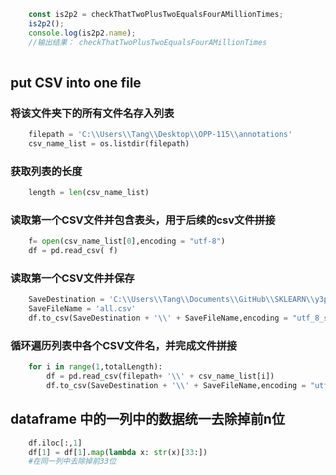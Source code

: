 ```Javascript
    const is2p2 = checkThatTwoPlusTwoEqualsFourAMillionTimes;
    is2p2();
    console.log(is2p2.name);
    //输出结果： checkThatTwoPlusTwoEqualsFourAMillionTimes
    
```

##   put CSV into one file

### 将该文件夹下的所有文件名存入列表
```Python
    filepath = 'C:\\Users\\Tang\\Desktop\\OPP-115\\annotations'
    csv_name_list = os.listdir(filepath)
```

### 获取列表的长度
```Python
    length = len(csv_name_list)
```


### 读取第一个CSV文件并包含表头，用于后续的csv文件拼接
```Python
    f= open(csv_name_list[0],encoding = "utf-8")
    df = pd.read_csv( f)
```

 

### 读取第一个CSV文件并保存

```Python
    SaveDestination = 'C:\\Users\\Tang\\Documents\\GitHub\\SKLEARN\\y3project\\opp_operation_data'
    SaveFileName = 'all.csv'
    df.to_csv(SaveDestination + '\\' + SaveFileName,encoding = "utf_8_sig",index = False )
```


### 循环遍历列表中各个CSV文件名，并完成文件拼接

```Python
    for i in range(1,totalLength):
        df = pd.read_csv(filepath+ '\\' + csv_name_list[i])
        df.to_csv(SaveDestination + '\\' + SaveFileName,encoding = "utf_8_sig",index = False,header=False,mode = 'a+')
```

## dataframe 中的一列中的数据统一去除掉前n位
```Python
    df.iloc[:,1]
    df[1] = df[1].map(lambda x: str(x)[33:])
    #在同一列中去除掉前33位
```